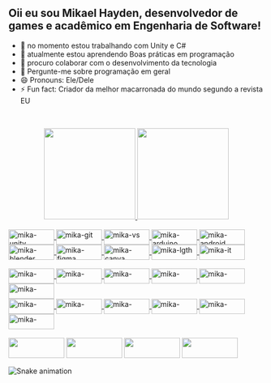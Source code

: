 ## Oii eu sou Mikael Hayden, desenvolvedor de games e acadêmico em Engenharia de Software!

- 🔭 no momento estou trabalhando com Unity e C#
- 🌱 atualmente estou aprendendo Boas práticas em programação
- 👯 procuro colaborar com o desenvolvimento da tecnologia
- 💬 Pergunte-me sobre programação em geral
- 😄 Pronouns: Ele/Dele
- ⚡ Fun fact: Criador da melhor macarronada do mundo segundo a revista EU
##
<br>
<div align="center">
  <a href="https://github.com/mikaelhayden">
  <img height="180em" src="https://github-readme-stats.vercel.app/api?username=mikaelhayden&show_icons=true&theme=midnight-purple&include_all_commits=true&count_private=true"/>
  <img height="180em" src="https://github-readme-stats.vercel.app/api/top-langs/?username=mikaelhayden&layout=compact&langs_count=7&theme=midnight-purple"/>
</div>
  
  <div style="display: inline_block"><br>
  <img align="center" alt="mika-unity" height="30" width="90" src="https://img.shields.io/badge/Unity-100000?style=for-the-badge&logo=unity&logoColor=white">
  <img align="center" alt="mika-git" height="30" width="90" src="https://img.shields.io/badge/GIT-E44C30?style=for-the-badge&logo=git&logoColor=white">
  <img align="center" alt="mika-vs" height="30" width="90" src="https://img.shields.io/badge/Visual_Studio-5C2D91?style=for-the-badge&logo=visual%20studio&logoColor=white">
  <img align="center" alt="mika-arduino" height="30" width="90" src="https://img.shields.io/badge/Arduino_IDE-00979D?style=for-the-badge&logo=arduino&logoColor=white">
  <img align="center" alt="mika-android" height="30" width="90" src="https://img.shields.io/badge/Android_Studio-3DDC84?style=for-the-badge&logo=android-studio&logoColor=white">
  <img align="center" alt="mika-blender" height="30" width="90" src="https://img.shields.io/badge/blender-%23F5792A.svg?style=for-the-badge&logo=blender&logoColor=white">
  <img align="center" alt="mika-figma" height="30" width="90" src="https://img.shields.io/badge/Figma-F24E1E?style=for-the-badge&logo=figma&logoColor=white">
  <img align="center" alt="mika-canva" height="30" width="90" src="https://img.shields.io/badge/Canva-%2300C4CC.svg?&style=for-the-badge&logo=Canva&logoColor=white">
  <img align="center" alt="mika-lgth" height="30" width="90" src="https://img.shields.io/badge/Adobe%20Lightroom-31A8FF?style=for-the-badge&logo=Adobe%20Lightroom&logoColor=white">
  <img align="center" alt="mika-it" height="30" width="90" src="https://img.shields.io/badge/Itch.io-FA5C5C?style=for-the-badge&logo=itchdotio&logoColor=white">
  </div>
  
  <div style="display: inline_block"><br>
      <img align="center" alt="mika-" height="30" width="90" src="https://img.shields.io/badge/C%23-239120?style=for-the-badge&logo=c-sharp&logoColor=white">
      <img align="center" alt="mika-" height="30" width="90" src="https://img.shields.io/badge/Python-3776AB?style=for-the-badge&logo=python&logoColor=white">
      <img align="center" alt="mika-" height="30" width="90" src="https://img.shields.io/badge/.NET-5C2D91?style=for-the-badge&logo=.net&logoColor=white">
      <img align="center" alt="mika-" height="30" width="90" src="https://img.shields.io/badge/HTML5-E34F26?style=for-the-badge&logo=html5&logoColor=white">
      <img align="center" alt="mika-" height="30" width="90" src="https://img.shields.io/badge/CSS3-1572B6?style=for-the-badge&logo=css3&logoColor=white">
      <img align="center" alt="mika-" height="30" width="90" src="https://img.shields.io/badge/JavaScript-F7DF1E?style=for-the-badge&logo=javascript&logoColor=black">
    <br>
      <img align="center" alt="mika-" height="30" width="90" src="https://img.shields.io/badge/Bootstrap-563D7C?style=for-the-badge&logo=bootstrap&logoColor=white">
      <img align="center" alt="mika-" height="30" width="90" src="https://img.shields.io/badge/C-00599C?style=for-the-badge&logo=c&logoColor=white">
      <img align="center" alt="mika-" height="30" width="90" src="https://img.shields.io/badge/C%2B%2B-00599C?style=for-the-badge&logo=c%2B%2B&logoColor=white">
      <img align="center" alt="mika-" height="30" width="90" src="https://img.shields.io/badge/Java-ED8B00?style=for-the-badge&logo=java&logoColor=white">
      <img align="center" alt="mika-" height="30" width="90" src="https://img.shields.io/badge/PHP-777BB4?style=for-the-badge&logo=php&logoColor=white">
      <img align="center" alt="mika-" height="30" width="90" src="https://img.shields.io/badge/MySQL-00000F?style=for-the-badge&logo=mysql&logoColor=white">
  </div>
  <br>
  
  <div> 
    <a href="mailto:thehackerinfo3@gmail.com" target="_blank"><img height="40" width="110" src="https://img.shields.io/badge/Gmail-D14836?style=for-the-badge&logo=gmail&logoColor=white"></a>
    <a href="https://instagram.com/mikael_hayden" target="_blank"><img height="40" width="110" src="https://img.shields.io/badge/Instagram-E4405F?style=for-the-badge&logo=instagram&logoColor=white"></a>
    <a href="https://twitter.com" target="_blank"><img height="40" width="110" src="https://img.shields.io/badge/Twitter-1DA1F2?style=for-the-badge&logo=twitter&logoColor=white"></a>
    <a href="https://www.linkedin.com/in/mikael-hayden-71b0861b5/" target="_blank"><img height="40" width="110" src="https://img.shields.io/badge/LinkedIn-0077B5?style=for-the-badge&logo=linkedin&logoColor=white"></a> 
   
</div>
  
  ![Snake animation](https://github.com/mikaelhayden/mikaelhayden/blob/output/github-contribution-grid-snake.svg)
    
